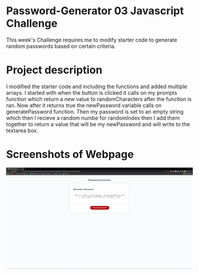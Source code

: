 # Password-Generator 03 Javascript Challenge

This week's Challenge requires me to modify starter code to generate random passwords based on certain criteria.

# Project description

I modified the starter code and including the functions and added multiple arrays. I started with when the button is clicked it calls on my prompts function which return
a new value to randomCharacters after the function is ran. Now after it returns true the newPassword variable calls on generatePassword function. Then my password is set
to an empty string which then I recieve a random numbe for randomIndex then I add them together to return a value that will be my newPassword and will write to the
textarea box.

# Screenshots of Webpage

![Screenshot](assets/images/password-generator.png?raw=true "Screenshot")

